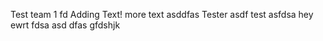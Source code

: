Test team 1
fd
Adding Text!
more text
asddfas
Tester
asdf
test
asfdsa
hey
ewrt
fdsa
asd
dfas
gfdshjk
